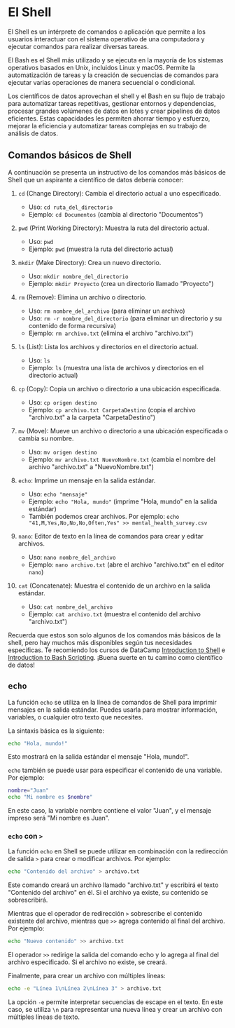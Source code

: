 # El Shell

El Shell es un intérprete de comandos o aplicación que permite a los usuarios interactuar con el sistema operativo de una computadora y ejecutar comandos para realizar diversas tareas.

El Bash es el Shell más utilizado y se ejecuta en la mayoría de los sistemas operativos basados en Unix, incluidos Linux y macOS. Permite la automatización de tareas y la creación de secuencias de comandos para ejecutar varias operaciones de manera secuencial o condicional.

Los científicos de datos aprovechan el shell y el Bash en su flujo de trabajo para automatizar tareas repetitivas, gestionar entornos y dependencias, procesar grandes volúmenes de datos en lotes y crear pipelines de datos eficientes. Estas capacidades les permiten ahorrar tiempo y esfuerzo, mejorar la eficiencia y automatizar tareas complejas en su trabajo de análisis de datos.

## Comandos básicos de Shell

A continuación se presenta un instructivo de los comandos más básicos de Shell que un aspirante a científico de datos debería conocer:

1. `cd` (Change Directory): Cambia el directorio actual a uno especificado.
   - Uso: `cd ruta_del_directorio`
   - Ejemplo: `cd Documentos` (cambia al directorio "Documentos")

2. `pwd` (Print Working Directory): Muestra la ruta del directorio actual.
   - Uso: `pwd`
   - Ejemplo: `pwd` (muestra la ruta del directorio actual)

3. `mkdir` (Make Directory): Crea un nuevo directorio.
   - Uso: `mkdir nombre_del_directorio`
   - Ejemplo: `mkdir Proyecto` (crea un directorio llamado "Proyecto")

4. `rm` (Remove): Elimina un archivo o directorio.
   - Uso: `rm nombre_del_archivo` (para eliminar un archivo)
   - Uso: `rm -r nombre_del_directorio` (para eliminar un directorio y su contenido de forma recursiva)
   - Ejemplo: `rm archivo.txt` (elimina el archivo "archivo.txt")

5. `ls` (List): Lista los archivos y directorios en el directorio actual.
   - Uso: `ls`
   - Ejemplo: `ls` (muestra una lista de archivos y directorios en el directorio actual)

6. `cp` (Copy): Copia un archivo o directorio a una ubicación especificada.
   - Uso: `cp origen destino`
   - Ejemplo: `cp archivo.txt CarpetaDestino` (copia el archivo "archivo.txt" a la carpeta "CarpetaDestino")

7. `mv` (Move): Mueve un archivo o directorio a una ubicación especificada o cambia su nombre.
   - Uso: `mv origen destino`
   - Ejemplo: `mv archivo.txt NuevoNombre.txt` (cambia el nombre del archivo "archivo.txt" a "NuevoNombre.txt")

8. `echo`: Imprime un mensaje en la salida estándar.
   - Uso: `echo "mensaje"`
   - Ejemplo: `echo "Hola, mundo"` (imprime "Hola, mundo" en la salida estándar)
   - También podemos crear archivos. Por ejemplo: `echo "41,M,Yes,No,No,No,Often,Yes" >> mental_health_survey.csv`

9. `nano`: Editor de texto en la línea de comandos para crear y editar archivos.
   - Uso: `nano nombre_del_archivo`
   - Ejemplo: `nano archivo.txt` (abre el archivo "archivo.txt" en el editor `nano`)

10. `cat` (Concatenate): Muestra el contenido de un archivo en la salida estándar.
    - Uso: `cat nombre_del_archivo`
    - Ejemplo: `cat archivo.txt` (muestra el contenido del archivo "archivo.txt")

Recuerda que estos son solo algunos de los comandos más básicos de la shell, pero hay muchos más disponibles según tus necesidades específicas. Te recomiendo los cursos de DataCamp [Introduction to Shell](https://app.datacamp.com/learn/courses/introduction-to-shell) e [Introduction to Bash Scripting](https://app.datacamp.com/learn/courses/introduction-to-bash-scripting). ¡Buena suerte en tu camino como científico de datos!

## `echo`

La función `echo` se utiliza en la línea de comandos de Shell para imprimir mensajes en la salida estándar. Puedes usarla para mostrar información, variables, o cualquier otro texto que necesites.

La sintaxis básica es la siguiente:

```bash
echo "Hola, mundo!"
```

Esto mostrará en la salida estándar el mensaje "Hola, mundo!".

`echo` también se puede usar para especificar el contenido de una variable. Por ejemplo:

```bash
nombre="Juan"
echo "Mi nombre es $nombre"
```

En este caso, la variable nombre contiene el valor "Juan", y el mensaje impreso será "Mi nombre es Juan".

### `echo` con `>`

La función `echo` en Shell se puede utilizar en combinación con la redirección de salida `>` para crear o modificar archivos. Por ejemplo:

```bash
echo "Contenido del archivo" > archivo.txt
```

Este comando creará un archivo llamado "archivo.txt" y escribirá el texto "Contenido del archivo" en él. Si el archivo ya existe, su contenido se sobrescribirá.

Mientras que el operador de redirección `>` sobrescribe el contenido existente del archivo, mientras que `>>` agrega contenido al final del archivo. Por ejemplo:

```bash
echo "Nuevo contenido" >> archivo.txt
```

El operador `>>` redirige la salida del comando echo y lo agrega al final del archivo especificado. Si el archivo no existe, se creará.

Finalmente, para crear un archivo con múltiples líneas:

```bash
echo -e "Línea 1\nLínea 2\nLínea 3" > archivo.txt
```

La opción `-e` permite interpretar secuencias de escape en el texto. En este caso, se utiliza `\n` para representar una nueva línea y crear un archivo con múltiples líneas de texto.